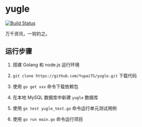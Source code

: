 # yugle

[![Build Status](https://travis-ci.com/YupaiTS/yugle.svg?branch=master)](https://travis-ci.com/YupaiTS/yugle)

万千资讯，一钩钓之。

## 运行步骤

1. 搭建 Golang 和 node.js 运行环境

1. `git clone https://github.com/YupaiTS/yugle.git` 下载代码

1. 使用 `go get xxx` 命令下载依赖包

1. 在本地 MySQL 数据库中新建 `yugle` 数据库

1. 使用 `go test yugle_test.go` 命令运行单元测试用例

1. 使用 `go run main.go` 命令运行项目